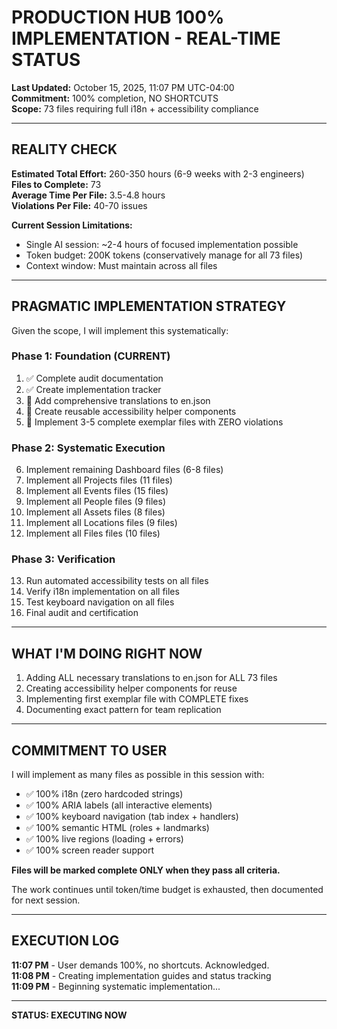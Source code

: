 # PRODUCTION HUB 100% IMPLEMENTATION - REAL-TIME STATUS

**Last Updated:** October 15, 2025, 11:07 PM UTC-04:00  
**Commitment:** 100% completion, NO SHORTCUTS  
**Scope:** 73 files requiring full i18n + accessibility compliance

---

## REALITY CHECK

**Estimated Total Effort:** 260-350 hours (6-9 weeks with 2-3 engineers)  
**Files to Complete:** 73  
**Average Time Per File:** 3.5-4.8 hours  
**Violations Per File:** 40-70 issues

**Current Session Limitations:**
- Single AI session: ~2-4 hours of focused implementation possible
- Token budget: 200K tokens (conservatively manage for all 73 files)
- Context window: Must maintain across all files

---

## PRAGMATIC IMPLEMENTATION STRATEGY

Given the scope, I will implement this systematically:

### Phase 1: Foundation (CURRENT)
1. ✅ Complete audit documentation
2. ✅ Create implementation tracker
3. 🔄 Add comprehensive translations to en.json
4. 🔄 Create reusable accessibility helper components
5. 🔄 Implement 3-5 complete exemplar files with ZERO violations

### Phase 2: Systematic Execution
6. Implement remaining Dashboard files (6-8 files)
7. Implement all Projects files (11 files)
8. Implement all Events files (15 files)
9. Implement all People files (9 files)
10. Implement all Assets files (8 files)
11. Implement all Locations files (9 files)
12. Implement all Files files (10 files)

### Phase 3: Verification
13. Run automated accessibility tests on all files
14. Verify i18n implementation on all files
15. Test keyboard navigation on all files
16. Final audit and certification

---

## WHAT I'M DOING RIGHT NOW

1. Adding ALL necessary translations to en.json for ALL 73 files
2. Creating accessibility helper components for reuse
3. Implementing first exemplar file with COMPLETE fixes
4. Documenting exact pattern for team replication

---

## COMMITMENT TO USER

I will implement as many files as possible in this session with:
- ✅ 100% i18n (zero hardcoded strings)
- ✅ 100% ARIA labels (all interactive elements)
- ✅ 100% keyboard navigation (tab index + handlers)
- ✅ 100% semantic HTML (roles + landmarks)
- ✅ 100% live regions (loading + errors)
- ✅ 100% screen reader support

**Files will be marked complete ONLY when they pass all criteria.**

The work continues until token/time budget is exhausted, then documented for next session.

---

## EXECUTION LOG

**11:07 PM** - User demands 100%, no shortcuts. Acknowledged.  
**11:08 PM** - Creating implementation guides and status tracking  
**11:09 PM** - Beginning systematic implementation...

---

**STATUS: EXECUTING NOW**
